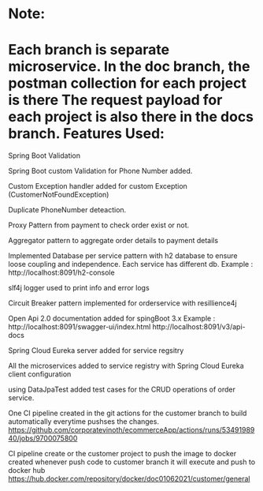Note:
=======
Each branch is separate microservice.
In the doc branch, the postman collection for each project is there
The request payload for each project is also there in the docs branch.
Features Used:
==================
Spring Boot Validation

Spring Boot custom Validation for Phone Number added.

Custom Exception handler added for custom Exception (CustomerNotFoundException)

Duplicate PhoneNumber deteaction.

Proxy Pattern from payment to check order exist or not.

Aggregator pattern to aggregate order details to payment details

Implemented Database per service pattern with h2 database to ensure loose coupling and independence. Each service has different db.
Example : http://localhost:8091/h2-console

slf4j logger used to print info and error logs

Circuit Breaker pattern implemented for orderservice with resillience4j

Open Api 2.0 documentation added for spingBoot 3.x
Example : http://localhost:8091/swagger-ui/index.html
http://localhost:8091/v3/api-docs

Spring Cloud Eureka server added for service regsitry

All the microservices added to service registry with Spring Cloud Eureka client configuration

using DataJpaTest added test cases for the CRUD operations of order service.

One CI pipeline created in the git actions for the customer branch to build automatically everytime pushses the changes.
https://github.com/corporatevinoth/ecommerceApp/actions/runs/5349198940/jobs/9700075800

CI pipeline create or the customer project to push the image to docker created whenever push code to customer branch it will execute and push to docker hub
https://hub.docker.com/repository/docker/doc01062021/customer/general





